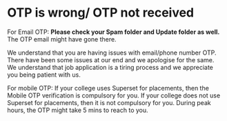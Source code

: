 # OTP is wrong/ OTP not received

For Email OTP: **Please check your Spam folder and Update folder as well.** The OTP email might have gone there.

We understand that you are having issues with email/phone number OTP. There have been some issues at our end and we apologise for the same. We understand that job application is a tiring process and we appreciate you being patient with us.  
  
For mobile OTP: If your college uses Superset for placements, then the Mobile OTP verification is compulsory for you. If your college does not use Superset for placements, then it is not compulsory for you. During peak hours, the OTP might take 5 mins to reach to you.

